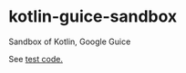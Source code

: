 # kotlin-guice-sandbox

Sandbox of Kotlin, Google Guice

See [test code.](https://github.com/rabitarochan-sandbox/kotlin-guice-sandbox/tree/master/src/test/kotlin/com/github/rabitarochan/kotguice/tests)
